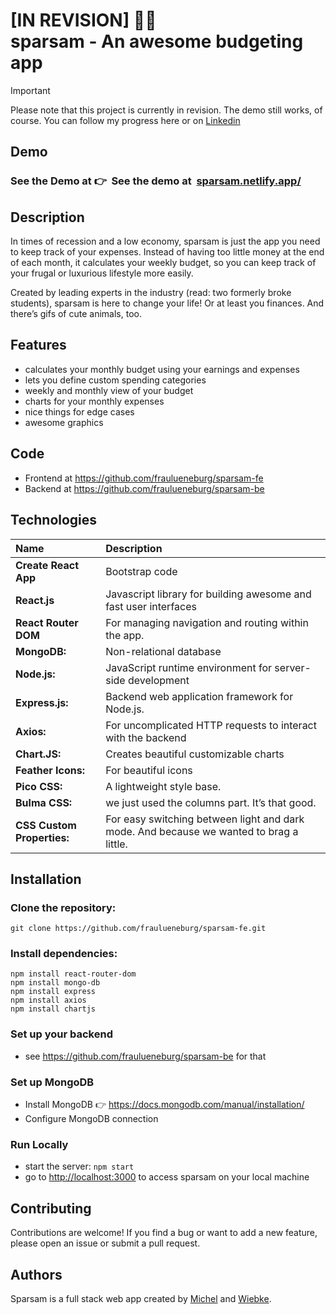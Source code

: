 # [IN REVISION] 👷🐽<br />sparsam - An awesome budgeting app

> [!IMPORTANT]
> Please note that this project is currently in revision. The demo still works, of course. You can follow my progress here or on [Linkedin](https://linkedin.com/in/fraulueneburg)

## Demo

### See the Demo at <span style="speak_ none">👉&nbsp;&nbsp;</span>See the demo at&nbsp;&nbsp;[sparsam.netlify.app/](https://sparsam.netlify.app/)

## Description

In times of recession and a low economy, sparsam is just the app you need to keep track of your expenses. Instead of having too little money at the end of each month, it calculates your weekly budget, so you can keep track of your frugal or luxurious lifestyle more easily.

Created by leading experts in the industry (read: two formerly broke students), sparsam is here to change your life! Or at least you finances. And there’s gifs of cute animals, too.

## Features

- calculates your monthly budget using your earnings and expenses
- lets you define custom spending categories
- weekly and monthly view of your budget
- charts for your monthly expenses
- nice things for edge cases
- awesome graphics

## Code

- Frontend at https://github.com/fraulueneburg/sparsam-fe
- Backend at https://github.com/fraulueneburg/sparsam-be

## Technologies

| Name                       | Description                                                                             |
| :------------------------- | :-------------------------------------------------------------------------------------- |
| **Create React App**       | Bootstrap code                                                                          |
| **React.js**               | Javascript library for building awesome and fast user interfaces                        |
| **React Router DOM**       | For managing navigation and routing within the app.                                     |
| **MongoDB:**               | Non-relational database                                                                 |
| **Node.js:**               | JavaScript runtime environment for server-side development                              |
| **Express.js:**            | Backend web application framework for Node.js.                                          |
| **Axios:**                 | For uncomplicated HTTP requests to interact with the backend                            |
| **Chart.JS:**              | Creates beautiful customizable charts                                                   |
| **Feather Icons:**         | For beautiful icons                                                                     |
| **Pico CSS:**              | A lightweight style base.                                                               |
| **Bulma CSS:**             | we just used the columns part. It’s that good.                                          |
| **CSS Custom Properties:** | For easy switching between light and dark mode. And because we wanted to brag a little. |

## Installation

### Clone the repository:

```
git clone https://github.com/fraulueneburg/sparsam-fe.git
```

### Install dependencies:

```
npm install react-router-dom
npm install mongo-db
npm install express
npm install axios
npm install chartjs
```

### Set up your backend

- see https://github.com/fraulueneburg/sparsam-be for that

### Set up MongoDB

- Install MongoDB 👉 https://docs.mongodb.com/manual/installation/
- Configure MongoDB connection

### Run Locally

- start the server: `npm start`
- go to [http://localhost:3000](http://localhost:3000) to access sparsam on your local machine

## Contributing

Contributions are welcome! If you find a bug or want to add a new feature, please open an issue or submit a pull request.

## Authors

Sparsam is a full stack web app created by [Michel](https://github.com/michelsaber) and [Wiebke](https://github.com/fraulueneburg).
